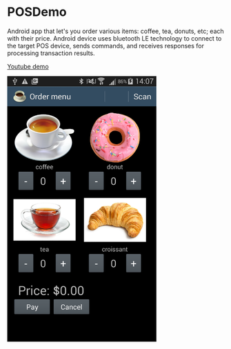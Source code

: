 # POSDemo

Android app that let's you order various items: coffee, tea, donuts, etc; each with their price.
Android device uses bluetooth LE technology to connect to the target POS device, sends commands, and receives responses for processing transaction results.

[Youtube demo](https://www.youtube.com/watch?v=Ord12SgMq-g)

<img src="https://raw.githubusercontent.com/i94alan/POSDemo/master/screenshots/device-2018-01-04-141721.png"  width="346" height="616">
